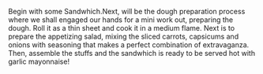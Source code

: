 Begin with some Sandwhich.Next, will be the dough preparation process where we shall engaged our hands for a mini work out, preparing the dough. Roll it as a thin sheet and cook it in a medium flame.  Next is to prepare the appetizing salad, mixing the sliced carrots, capsicums and onions with seasoning that makes a perfect combination of extravaganza.
 Then, assemble the stuffs and the sandwhich is ready to be served hot with garlic mayonnaise!